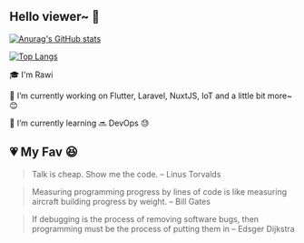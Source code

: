 ## Hello viewer~ 👋

[![Anurag's GitHub stats](https://github-readme-stats.vercel.app/api?username=l2D&show_icons=true&theme=vue-dark&count_private=true)](https://github.com/anuraghazra/github-readme-stats)

[![Top Langs](https://github-readme-stats.vercel.app/api/top-langs/?username=l2D&layout=compact&show_icons=true&theme=vue-dark&count_private=true)](https://github.com/anuraghazra/github-readme-stats)

:mortar_board: I'm Rawi

🔭  I’m currently working on Flutter, Laravel, NuxtJS, IoT and a little bit more~ :blush:

🌱  I’m currently learning :soon: DevOps :sweat:

## :heartpulse: My Fav :satisfied:

> Talk is cheap. Show me the code. – Linus Torvalds

> Measuring programming progress by lines of code is like measuring aircraft building progress by weight. – Bill Gates

> If debugging is the process of removing software bugs, then programming must be the process of putting them in – Edsger Dijkstra

[logo]: https://scontent.fbkk2-7.fna.fbcdn.net/v/t1.0-9/79880635_2175576655877440_1709939854789312512_o.jpg?_nc_cat=106&_nc_sid=dd9801&_nc_eui2=AeEbqX87Zpm0b4bE7ts-cTrVflvhELMrV81-W-EQsytXzextqpqoygZNuW_yBB5A0Q1AjkLY9fJbfLZZgfUXLC7N&_nc_ohc=qGKzY9orrOgAX_CkSpI&_nc_ht=scontent.fbkk2-7.fna&oh=018642d56f79badefe29f8a339b7b8f6&oe=5F2D8541 "Text"

<!--
**l2D/l2D** is a ✨ _special_ ✨ repository because its `README.md` (this file) appears on your GitHub profile.

Here are some ideas to get you started:

- 🔭 I’m currently working on ...
- 🌱 I’m currently learning ...
- 👯 I’m looking to collaborate on ...
- 🤔 I’m looking for help with ...
- 💬 Ask me about ...
- 📫 How to reach me: ...
- 😄 Pronouns: ...
- ⚡ Fun fact: ...
-->
